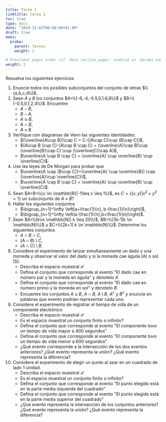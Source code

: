 ```yaml
---
title: Tarea 1
linktitle: tarea 1
toc: true
type: docs
date: "2019-12-02T00:00:00+01:00"
draft: true
menu:
  proba:
    parent: Tareas
    weight: 2

# Prev/next pager order (if `docs_section_pager` enabled in `params.toml`)
weight: 2
---
```


Resuelva los siguientes ejercicios

1. Enuncie todos los posibles subconjuntos del conjunto de letras $\\{a,b,c,d\\}$.
2. Sean $A$ y $B$ los conjuntos $A=\\{-6,-4,-0.5,0,1.6,8\\}$ y $B=\\{-0.5,0,1,2,4\\}$. Encuentre
    * $A-B$,
    * $B-A$,
    * $A\cup B$,
    * $A\cap B$,
    * $A\times B$.
3. Verifique con diagramas de Venn las siguientes identidades:
    * $(\overline{A\cup B})\cap C = C-[(A\cap C)\cup (B\cap C)]$,
    * $(A\cup B \cup C)-(A\cap B \cap C) = (\overline{A}\cap B)\cup (\overline{B}\cap C) \cup (\overline{C}\cap A)$,
    * $\overline{A \cap B \cap C} = \overline{A} \cup \overline{B} \cup \overline{C}$.
4. Use las leyes de De Morgan para probar que
    * $\overline{A \cap (B\cup C)}=(\overline{A} \cup \overline{B}) \cap (\overline{A}\cup \overline{C})$,
    * $\overline{A \cap B \cap C} = \overline{A} \cup \overline{B} \cup \overline{C}$.
5. Sean $A=B=\\{x \in \mathbb{R}|-1\leq x \leq 1\\}$, es $C=\{(x,y)|x^2+y^2=1\}$ un subconjunto de $A\times B$?    
6. Hallar los siguientes conjuntos
    * $\bigcup_{n=1}^\infty \left[a+\frac{1}{n}, b-\frac{1}{n}\right]$,
    * $\bigcap_{n=1}^\infty \left(a-\frac{1}{n},b+\frac{1}{n}\right)$.
7. Sean $A=\\{k\in \mathbb{N}| k \leq 20\\}$, $B=\\{3k-1|k \in \mathbb{N}\\}$ y $C=\\{2k+1| k \in \mathbb{N}\\}$. Determine los siguientes conjuntos
    * $A\cap B \cap C$,
    * $(A\cap B)\setminus C$,
    * $(A\cap C) \setminus B$.
8. Considere el experimento de lanzar simultaneamente un dado y una moneda y observar el valor del dado y si la moneda cae águila (A) o sol (S). 
    * Describa el espacio muestral $\mathcal{S}$
    * Defina el conjunto que corresponde al evento "El dado cae en número par y la moneda en águila" y denotelo $A$
    * Defina el conjunto que corresponde al evento "El dado cae en número primo y la moneda en sol" y denotelo $B$
    * Encuentre los conjuntos $A\cup B$, $A\cap B$, $A\setminus B$, $A^c$ y $B^c$ y enuncie en palabras que evento podrían representar cada uno.
9. Considere el experimento de registrar el tiempo de vida de un componente electrónico
    * Describa el espacio muestral $\mathcal{S}$
    * Es el espacio muestral un conjunto finito o infinito?
    * Defina el conjunto que corresponde al evento "El componente tuvo un tiempo de vida mayor a 400 segundos"
    * Defina el conjunto que corresponde al evento "El componente tuvo un tiempo de vida menor a 600 segundos"
    * ¿Qué evento corresponde a la intersección de los dos eventos anteriores? ¿Qué evento representa la unión? ¿Qué evento representa la diferencia?
10. Considere el experimento de elegir un punto al azar en un cuadrado de lado $1$ unidad.
    * Describa el espacio muestral $\mathcal{S}$
    * Es el espacio muestral un conjunto finito o infinito?
    * Defina el conjunto que corresponde al evento "El punto elegido está en la parte media izquierda del cuadrado"
    * Defina el conjunto que corresponde al evento "El punto elegido está en la parte media superior del cuadrado"
    * ¿Qué evento representa la intersección de los conjuntos anteriores? ¿Qué evento representa la unión? ¿Qué evento representa la diferencia?
    
    
